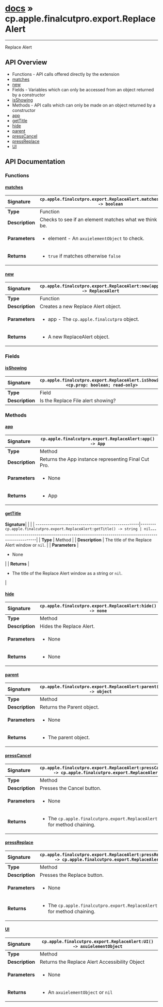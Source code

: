 # [docs](index.md) » cp.apple.finalcutpro.export.ReplaceAlert
---

Replace Alert

## API Overview
* Functions - API calls offered directly by the extension
 * [matches](#matches)
 * [new](#new)
* Fields - Variables which can only be accessed from an object returned by a constructor
 * [isShowing](#isshowing)
* Methods - API calls which can only be made on an object returned by a constructor
 * [app](#app)
 * [getTitle](#gettitle)
 * [hide](#hide)
 * [parent](#parent)
 * [pressCancel](#presscancel)
 * [pressReplace](#pressreplace)
 * [UI](#ui)

## API Documentation

### Functions

#### [matches](#matches)
| <span style="float: left;">**Signature**</span> | <span style="float: left;">`cp.apple.finalcutpro.export.ReplaceAlert.matches(element) -> boolean` </span>                                                          |
| -----------------------------------------------------|---------------------------------------------------------------------------------------------------------|
| **Type**                                             | Function                                                                                         |
| **Description**                                      | Checks to see if an element matches what we think it should be.                                                                                         |
| **Parameters**                                       | <ul><li>element - An `axuielementObject` to check.</li></ul> |
| **Returns**                                          | <ul><li>`true` if matches otherwise `false`</li></ul>          |

#### [new](#new)
| <span style="float: left;">**Signature**</span> | <span style="float: left;">`cp.apple.finalcutpro.export.ReplaceAlert:new(app) -> ReplaceAlert` </span>                                                          |
| -----------------------------------------------------|---------------------------------------------------------------------------------------------------------|
| **Type**                                             | Function                                                                                         |
| **Description**                                      | Creates a new Replace Alert object.                                                                                         |
| **Parameters**                                       | <ul><li>app - The `cp.apple.finalcutpro` object.</li></ul> |
| **Returns**                                          | <ul><li>A new ReplaceAlert object.</li></ul>          |

### Fields

#### [isShowing](#isshowing)
| <span style="float: left;">**Signature**</span> | <span style="float: left;">`cp.apple.finalcutpro.export.ReplaceAlert.isShowing <cp.prop: boolean; read-only>` </span>                                                          |
| -----------------------------------------------------|---------------------------------------------------------------------------------------------------------|
| **Type**                                             | Field                                                                                         |
| **Description**                                      | Is the Replace File alert showing?                                                                                         |

### Methods

#### [app](#app)
| <span style="float: left;">**Signature**</span> | <span style="float: left;">`cp.apple.finalcutpro.export.ReplaceAlert:app() -> App` </span>                                                          |
| -----------------------------------------------------|---------------------------------------------------------------------------------------------------------|
| **Type**                                             | Method                                                                                         |
| **Description**                                      | Returns the App instance representing Final Cut Pro.                                                                                         |
| **Parameters**                                       | <ul><li>None</li></ul> |
| **Returns**                                          | <ul><li>App</li></ul>          |

#### [getTitle](#gettitle)
| <span style="float: left;">**Signature**</span> | <span style="float: left;">`cp.apple.finalcutpro.export.ReplaceAlert:getTitle() -> string | nil` </span>                                                          |
| -----------------------------------------------------|---------------------------------------------------------------------------------------------------------|
| **Type**                                             | Method                                                                                         |
| **Description**                                      | The title of the Replace Alert window or `nil`.                                                                                         |
| **Parameters**                                       | <ul><li>None</li></ul> |
| **Returns**                                          | <ul><li>The title of the Replace Alert window as a string or `nil`.</li></ul>          |

#### [hide](#hide)
| <span style="float: left;">**Signature**</span> | <span style="float: left;">`cp.apple.finalcutpro.export.ReplaceAlert:hide() -> none` </span>                                                          |
| -----------------------------------------------------|---------------------------------------------------------------------------------------------------------|
| **Type**                                             | Method                                                                                         |
| **Description**                                      | Hides the Replace Alert.                                                                                         |
| **Parameters**                                       | <ul><li>None</li></ul> |
| **Returns**                                          | <ul><li>None</li></ul>          |

#### [parent](#parent)
| <span style="float: left;">**Signature**</span> | <span style="float: left;">`cp.apple.finalcutpro.export.ReplaceAlert:parent() -> object` </span>                                                          |
| -----------------------------------------------------|---------------------------------------------------------------------------------------------------------|
| **Type**                                             | Method                                                                                         |
| **Description**                                      | Returns the Parent object.                                                                                         |
| **Parameters**                                       | <ul><li>None</li></ul> |
| **Returns**                                          | <ul><li>The parent object.</li></ul>          |

#### [pressCancel](#presscancel)
| <span style="float: left;">**Signature**</span> | <span style="float: left;">`cp.apple.finalcutpro.export.ReplaceAlert:pressCancel() -> cp.apple.finalcutpro.export.ReplaceAlert` </span>                                                          |
| -----------------------------------------------------|---------------------------------------------------------------------------------------------------------|
| **Type**                                             | Method                                                                                         |
| **Description**                                      | Presses the Cancel button.                                                                                         |
| **Parameters**                                       | <ul><li>None</li></ul> |
| **Returns**                                          | <ul><li>The `cp.apple.finalcutpro.export.ReplaceAlert` object for method chaining.</li></ul>          |

#### [pressReplace](#pressreplace)
| <span style="float: left;">**Signature**</span> | <span style="float: left;">`cp.apple.finalcutpro.export.ReplaceAlert:pressReplace() -> cp.apple.finalcutpro.export.ReplaceAlert` </span>                                                          |
| -----------------------------------------------------|---------------------------------------------------------------------------------------------------------|
| **Type**                                             | Method                                                                                         |
| **Description**                                      | Presses the Replace button.                                                                                         |
| **Parameters**                                       | <ul><li>None</li></ul> |
| **Returns**                                          | <ul><li>The `cp.apple.finalcutpro.export.ReplaceAlert` object for method chaining.</li></ul>          |

#### [UI](#ui)
| <span style="float: left;">**Signature**</span> | <span style="float: left;">`cp.apple.finalcutpro.export.ReplaceAlert:UI() -> axuielementObject` </span>                                                          |
| -----------------------------------------------------|---------------------------------------------------------------------------------------------------------|
| **Type**                                             | Method                                                                                         |
| **Description**                                      | Returns the Replace Alert Accessibility Object                                                                                         |
| **Parameters**                                       | <ul><li>None</li></ul> |
| **Returns**                                          | <ul><li>An `axuielementObject` or `nil`</li></ul>          |

